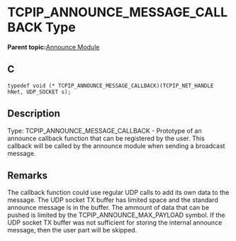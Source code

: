 # TCPIP\_ANNOUNCE\_MESSAGE\_CALLBACK Type

**Parent topic:**[Announce Module](GUID-2561DB16-7947-4C02-97DC-A0BFC17070C9.md)

## C

```
typedef void (* TCPIP_ANNOUNCE_MESSAGE_CALLBACK)(TCPIP_NET_HANDLE hNet, UDP_SOCKET s);
```

## Description

Type: TCPIP\_ANNOUNCE\_MESSAGE\_CALLBACK - Prototype of an announce callback function that can be registered by the user. This callback will be called by the announce module when sending a broadcast message.

## Remarks

The callback function could use regular UDP calls to add its own data to the message. The UDP socket TX buffer has limited space and the standard announce message is in the buffer. The ammount of data that can be pushed is limited by the TCPIP\_ANNOUNCE\_MAX\_PAYLOAD symbol. If the UDP socket TX buffer was not sufficient for storing the internal announce message, then the user part will be skipped.

